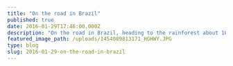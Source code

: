 ```yaml
---
title: "On the road in Brazil"
published: true
date: 2016-01-29T17:46:00.000Z
description: "On the road in Brazil, heading to the rainforest about 100 km outside the capital city Cuiaba, in Mato Grosso, Brazil. We're taking a look back at the save-the-rainforest hoopla of the 1980s to see if it made a difference. "
featured_image_path: /uploads/1454089813171_HGHWY.JPG
type: blog
slug: 2016-01-29-on-the-road-in-brazil
---
```

